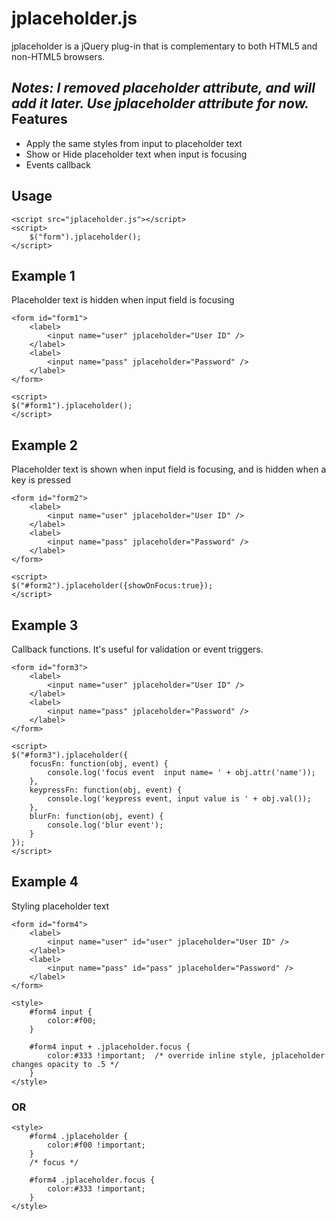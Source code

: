 jplaceholder.js
===============

jplaceholder is a jQuery plug-in that is complementary to both HTML5 and non-HTML5 browsers. 

*Notes: I removed **placeholder** attribute, and will add it later. Use **jplaceholder** attribute for now.* 
Features
--------

- Apply the same styles from input to placeholder text
- Show or Hide placeholder text when input is focusing
- Events callback

Usage
-----

	<script src="jplaceholder.js"></script>
	<script>
		$("form").jplaceholder();
	</script>
	
Example 1
---------

Placeholder text is hidden when input field is focusing

	<form id="form1">
		<label>
			<input name="user" jplaceholder="User ID" />
		</label>
		<label>
			<input name="pass" jplaceholder="Password" />
		</label>
	</form>

	<script>
	$("#form1").jplaceholder();
	</script>
	
Example 2
---------

Placeholder text is shown when input field is focusing, and is hidden when a key is pressed

	<form id="form2">
		<label>
			<input name="user" jplaceholder="User ID" />
		</label>
		<label>
			<input name="pass" jplaceholder="Password" />
		</label>
	</form>

	<script>
	$("#form2").jplaceholder({showOnFocus:true});
	</script>
	

Example 3
---------
Callback functions. It's useful for validation or event triggers.

	<form id="form3">
		<label>
			<input name="user" jplaceholder="User ID" />
		</label>
		<label>
			<input name="pass" jplaceholder="Password" />
		</label>
	</form>

	<script>
	$("#form3").jplaceholder({
		focusFn: function(obj, event) {
			console.log('focus event  input name= ' + obj.attr('name'));
		},
		keypressFn: function(obj, event) {
			console.log('keypress event, input value is ' + obj.val());
		},
		blurFn: function(obj, event) {
			console.log('blur event');
		}
	});
	</script>


Example 4
---------
Styling placeholder text

	<form id="form4">
		<label>
			<input name="user" id="user" jplaceholder="User ID" />
		</label>
		<label>
			<input name="pass" id="pass" jplaceholder="Password" />
		</label>
	</form>

	<style>
		#form4 input {
			color:#f00;
		}
		
		#form4 input + .jplaceholder.focus {
			color:#333 !important;  /* override inline style, jplaceholder changes opacity to .5 */
		}
	</style>

### OR

	<style>
		#form4 .jplaceholder {
			color:#f00 !important;
		}
		/* focus */
		
		#form4 .jplaceholder.focus {
			color:#333 !important;
		}
	</style>
	
	
		
	